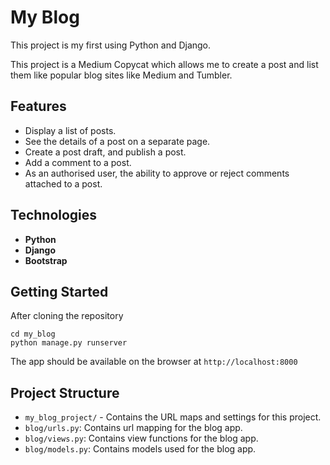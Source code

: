 # My Blog

This project is my first using Python and Django.

This project is a Medium Copycat which allows me to create a post and list them like popular blog sites like Medium and Tumbler.

## Features

- Display a list of posts.
- See the details of a post on a separate page.
- Create a post draft, and publish a post.
- Add a comment to a post.
- As an authorised user, the ability to approve or reject comments attached to a post.

## Technologies

- **Python**
- **Django**
- **Bootstrap**

## Getting Started
After cloning the repository
```
cd my_blog
python manage.py runserver
```
The app should be available on the browser at `http://localhost:8000`

## Project Structure
- `my_blog_project/` - Contains the URL maps and settings for this project.
- `blog/urls.py`:  Contains url mapping for the blog app.
- `blog/views.py`:  Contains view functions for the blog app.
- `blog/models.py`:  Contains models used for the blog app.
